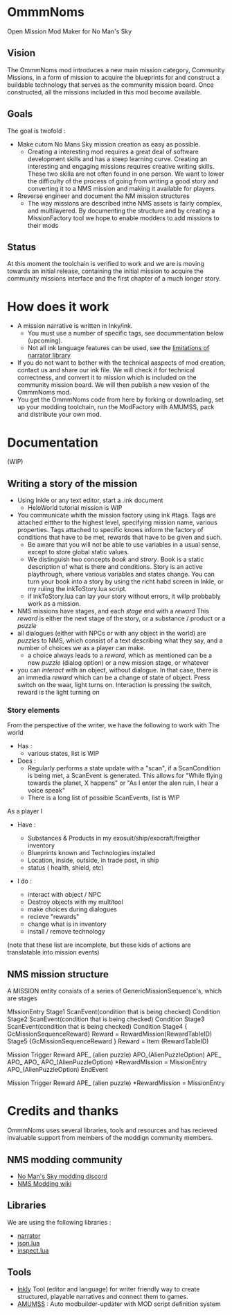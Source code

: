 # OmmmNoms
Open Mission Mod Maker for No Man's Sky

## Vision
The OmmmNoms mod introduces a new main mission category, Community Missions, in a form of mission to acquire the blueprints for and construct a buildable technology that serves as the community mission board. Once constructed, all the missions included in this mod become available.

##  Goals
The goal is twofold :
* Make cutom No Mans Sky mission creation as easy as possible.
  * Creating a interesting mod requires a great deal of software development skills and has a steep learning curve. Creating an interesting and engaging missions requires creative writing skills. These two skilla are not often found in one person. We want to lower the difficulty of the process of going from  writing a good story and converting it to a NMS mission and making it available for players.
* Rreverse engineer and document the NM mission structures
  * The way missions are described inthe NMS assets is fairly complex, and multilayered. By documenting the structure and by creating a MissionFactory tool we hope to enable modders to add missions to their mods

## Status
At this moment the toolchain is verified to work and we are  is moving towards an initial release, containing the initial mission to acquire the community missions interface and the first chapter of a much longer story.

# How does it work
* A mission narrative is written in Inky/ink.
  * You must use a number of specific tags, see docummentation below (upcoming).
  * Not all ink language features can be used, see the [limitations of narrator library](https://github.com/astrochili/narrator#unsupported)
* If you do not want to bother with the technical aaspects of mod creation, contact us and share our ink file. We will check it for technical correctness, and convert it to mission which is included on the community mission board. We will then publish a new vesion of the OmmmNoms mod.
* You get the OmmmNoms code from here by forking or downloading, set up your modding toolchain, run the ModFactory with AMUMSS, pack and distribute your own mod.

# Documentation
(WIP)
## Writing a story of the mission
* Using Inkle or any text editor, start a .ink document
  * HeloWorld tutorial mission is WIP
* You communicate whith the mission factory using ink #tags. Tags are attached eitther to the highest level, specifying mission name, various properties. Tags attached to specific knows inform the factory of conditions that have to be met, rewards that have to be given and such. 
    * Be aware that you will not be able to use variables in a usual sense, except to store  global static values. 
    * We distinguish two concepts *book* and *strory*. Book is a static description of what is there and conditions. Story is an active playthrough, where various variables and states change. You can turn your book into a story by using the richt habd screen in Inkle, or my ruiing the inkToStory.lua script. 
    * if inkToStory.lua can lay your story without errors, it willp probbably work as a mission.
* NMS missions have stages, and each *stage* end with a *reward* This *reward* is either the next stage of the story, or a substance / product or a *puzzle*
* all dialogues (either with NPCs or with any object in the world)  are *puzzles* to NMS, which consist of a text describing  what they say, and a number of choices we as a player can make.
  * a choice always leads to a *reward*, which as mentioned can be a new *puzzle* (dialog option) or a new mission stage, or whatever
 * you can *interact* with an object, without dialogue. In that case, there is an immedia *reward* which can be a change of state of object. Press switch on the waar, light turns on. Interaction is pressing the switch, reward is the light turning on
 
  

### Story elements
From the perspective of the writer, we have the following to work with
The world
* Has : 
  * various states, list is WIP
* Does :
  * Regularly performs a state update with a "scan", if a ScanCondition is being met, a ScanEvent is generated. This allows for "While flying towards the planet, X happens" or "As I enter the alen ruin, I hear a voice speak"
  * There is a long list of possible ScanEvents, list is WIP

As a player I  
* Have :
  * Substances & Products in my exosuit/ship/exocraft/freigther inventory
  * Blueprints known and Technologies installed
  * Location, inside, outside, in trade post, in ship
  * status ( health, shield, etc)
    
* I do :
  * interact with object / NPC
  * Destroy objects with my multitool
  * make choices during dialogues
  * recieve "rewards"
  * change what is in inventory
  * install / remove technology

(note that these list are  incomplete, but these kids of actions are translatable into mission events)


## NMS mission structure
A MISSION entity consists of a series of GenericMissionSequence's, which are stages

MIssionEntry
          Stage1
                 ScanEvent(condition that is being checked)
                     Condition
          Stage2
                ScanEvent(condition that is being checked)
                     Condition
          Stage3
                 ScanEvent(condition that is being checked)
                      Condition
          Stage4 { GcMissionSequenceReward}
                  Reward = RewardMission(RewardTabIeID)
           Stage5 {GcMissionSequenceReward }
                 Reward = Item (RewardTabIeID)


 
Mission 
      Trigger
             Reward
                    APE_ (alien puzzle)
                        APO_(AlienPuzzleOption)
                               APE_
                                     APO_
                                     APO_
                        APO_(AlienPuzzleOption)
                              *RewardMIssion = MissionEntry
                        APO_(AlienPuzzleOption)
                              EndEvent

Mission
      Trigger
             Reward
                    APE_ (alien puzzle)
                            *RewardMission = MissionEntry
           


# Credits and thanks
OmmmNoms uses several libraries, tools and resources and has recieved invaluable support from members of the moddign community members.

## NMS modding community
* [No Man's Sky modding discord](https://discord.gg/22ZAU9H)
* [NMS Modding wiki](https://wiki.step-project.com/NMS:Modding_Tools)

## Libraries
We are using the following libraries :
* [narrator](https://github.com/astrochili/narrator)
* [json.lua](https://github.com/rxi/json.lua)
* [inspect.lua](https://github.com/kikito/inspect.lua)

## Tools
* [Inkly](https://github.com/inkle/inky) Tool (editor and language) for writer friendly way to create structured, playable narratives and connect them to games.
* [AMUMSS](https://www.nexusmods.com/nomanssky/mods/957) :  Auto modbuilder-updater with MOD script definition system

